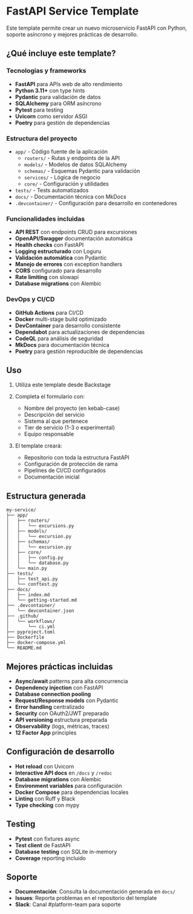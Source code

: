 # FastAPI Service Template

Este template permite crear un nuevo microservicio FastAPI con Python, soporte asíncrono y mejores prácticas de desarrollo.

## ¿Qué incluye este template?

### Tecnologías y frameworks
- **FastAPI** para APIs web de alto rendimiento
- **Python 3.11+** con type hints
- **Pydantic** para validación de datos
- **SQLAlchemy** para ORM asíncrono
- **Pytest** para testing
- **Uvicorn** como servidor ASGI
- **Poetry** para gestión de dependencias

### Estructura del proyecto
- `app/` - Código fuente de la aplicación
  - `routers/` - Rutas y endpoints de la API
  - `models/` - Modelos de datos SQLAlchemy
  - `schemas/` - Esquemas Pydantic para validación
  - `services/` - Lógica de negocio
  - `core/` - Configuración y utilidades
- `tests/` - Tests automatizados
- `docs/` - Documentación técnica con MkDocs
- `.devcontainer/` - Configuración para desarrollo en contenedores

### Funcionalidades incluidas
- **API REST** con endpoints CRUD para excursiones
- **OpenAPI/Swagger** documentación automática
- **Health checks** con FastAPI
- **Logging estructurado** con Loguru
- **Validación automática** con Pydantic
- **Manejo de errores** con exception handlers
- **CORS** configurado para desarrollo
- **Rate limiting** con slowapi
- **Database migrations** con Alembic

### DevOps y CI/CD
- **GitHub Actions** para CI/CD
- **Docker** multi-stage build optimizado
- **DevContainer** para desarrollo consistente
- **Dependabot** para actualizaciones de dependencias
- **CodeQL** para análisis de seguridad
- **MkDocs** para documentación técnica
- **Poetry** para gestión reproducible de dependencias

## Uso

1. Utiliza este template desde Backstage
2. Completa el formulario con:
   - Nombre del proyecto (en kebab-case)
   - Descripción del servicio
   - Sistema al que pertenece
   - Tier de servicio (1-3 o experimental)
   - Equipo responsable

3. El template creará:
   - Repositorio con toda la estructura FastAPI
   - Configuración de protección de rama
   - Pipelines de CI/CD configurados
   - Documentación inicial

## Estructura generada

```
my-service/
├── app/
│   ├── routers/
│   │   └── excursions.py
│   ├── models/
│   │   └── excursion.py
│   ├── schemas/
│   │   └── excursion.py
│   ├── core/
│   │   ├── config.py
│   │   └── database.py
│   └── main.py
├── tests/
│   ├── test_api.py
│   └── conftest.py
├── docs/
│   ├── index.md
│   └── getting-started.md
├── .devcontainer/
│   └── devcontainer.json
├── .github/
│   └── workflows/
│       └── ci.yml
├── pyproject.toml
├── Dockerfile
├── docker-compose.yml
└── README.md
```

## Mejores prácticas incluidas

- **Async/await** patterns para alta concurrencia
- **Dependency injection** con FastAPI
- **Database connection pooling**
- **Request/Response models** con Pydantic
- **Error handling** centralizado
- **Security** con OAuth2/JWT preparado
- **API versioning** estructura preparada
- **Observability** (logs, métricas, traces)
- **12 Factor App** principles

## Configuración de desarrollo

- **Hot reload** con Uvicorn
- **Interactive API docs** en `/docs` y `/redoc`
- **Database migrations** con Alembic
- **Environment variables** para configuración
- **Docker Compose** para dependencias locales
- **Linting** con Ruff y Black
- **Type checking** con mypy

## Testing

- **Pytest** con fixtures async
- **Test client** de FastAPI
- **Database testing** con SQLite in-memory
- **Coverage** reporting incluido

## Soporte

- **Documentación**: Consulta la documentación generada en `docs/`
- **Issues**: Reporta problemas en el repositorio del template
- **Slack**: Canal #platform-team para soporte
